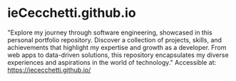 # ieCecchetti.github.io
"Explore my journey through software engineering, showcased in this personal portfolio repository. Discover a collection of projects, skills, and achievements that highlight my expertise and growth as a developer. From web apps to data-driven solutions, this repository encapsulates my diverse experiences and aspirations in the world of technology."
Accessible at: https://iececchetti.github.io/
